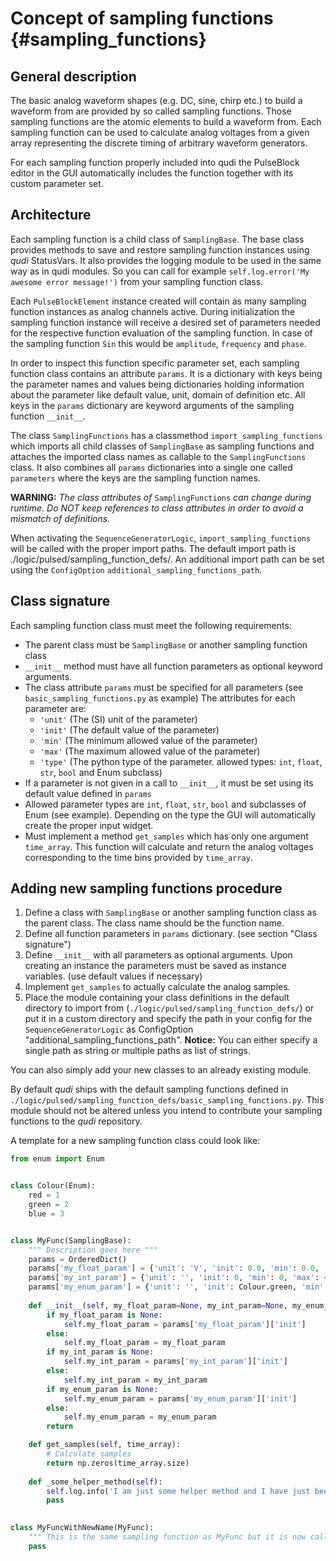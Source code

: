# Concept of sampling functions {#sampling_functions}

## General description
The basic analog waveform shapes (e.g. DC, sine, chirp etc.) to build a waveform from are provided 
by so called sampling functions. Those sampling functions are the atomic elements to build a 
waveform from. Each sampling function can be used to calculate analog voltages from a given array 
representing the discrete timing of arbitrary waveform generators.

For each sampling function properly included into qudi the PulseBlock editor in the GUI 
automatically includes the function together with its custom parameter set.

## Architecture
Each sampling function is a child class of `SamplingBase`. 
The base class provides methods to save and restore sampling function instances using _qudi_ 
StatusVars. It also provides the logging module to be used in the same way as in qudi modules. 
So you can call for example `self.log.error('My awesome error message!')` from your sampling 
function class.

Each `PulseBlockElement` instance created will contain as many sampling function instances as analog
channels active. During initialization the sampling function instance will receive a desired set of 
parameters needed for the respective function evaluation of the sampling function.
In case of the sampling function `Sin` this would be `amplitude`, `frequency` and `phase`.

In order to inspect this function specific parameter set, each sampling function class contains an 
attribute `params`. It is a dictionary with keys being the parameter names and values being 
dictionaries holding information about the parameter like default value, unit, domain of definition 
etc. All keys in the `params` dictionary are keyword arguments of the sampling function `__init__`.

The class `SamplingFunctions` has a classmethod `import_sampling_functions` which imports all child 
classes of `SamplingBase` as sampling functions and attaches the imported class names as callable to
the `SamplingFunctions` class. It also combines all `params` dictionaries into a single one called 
`parameters` where the keys are the sampling function names.

**WARNING:** _The class attributes of_ `SamplingFunctions` _can change during runtime. 
Do NOT keep references to class attributes in order to avoid a mismatch of definitions._

When activating the `SequenceGeneratorLogic`, `import_sampling_functions` will be called with the 
proper import paths. The default import path is ./logic/pulsed/sampling_function_defs/. 
An additional import path can be set using the `ConfigOption` `additional_sampling_functions_path`.

## Class signature
Each sampling function class must meet the following requirements:
* The parent class must be `SamplingBase` or another sampling function class
* `__init__` method must have all function parameters as optional keyword arguments.
* The class attribute `params` must be specified for all parameters 
(see `basic_sampling_functions.py` as example)
The attributes for each parameter are:
    * `'unit'` (The (SI) unit of the parameter)
    * `'init'` (The default value of the parameter)
    * `'min'` (The minimum allowed value of the parameter)
    * `'max'` (The maximum allowed value of the parameter)
    * `'type'` (The python type of the parameter. allowed types: `int`, `float`, `str`, `bool` and Enum subclass)
* If a parameter is not given in a call to `__init__`, it must be set using its default value 
defined in `params`
* Allowed parameter types are `int`, `float`, `str`, `bool` and subclasses of Enum (see example). 
Depending on the type the GUI will automatically create the proper input widget.
* Must implement a method `get_samples` which has only one argument `time_array`. This function will
calculate and return the analog voltages corresponding to the time bins provided by `time_array`.

## Adding new sampling functions procedure
1. Define a class with `SamplingBase` or another sampling function class as the parent class. The class name should be the 
function name.
2. Define all function parameters in `params` dictionary. (see section "Class signature")
3. Define `__init__` with all parameters as optional arguments. Upon creating an instance the 
parameters must be saved as instance variables. (use default values if necessary)
4. Implement `get_samples` to actually calculate the analog samples.
4. Place the module containing your class definitions in the default directory to import from 
(`./logic/pulsed/sampling_function_defs/`) or put it in a custom directory and specify the path
in your config for the `SequenceGeneratorLogic` as ConfigOption 
"additional_sampling_functions_path". **Notice:** You can either specify a single path as string or multiple paths as list of strings.

You can also simply add your new classes to an already existing module.

By default _qudi_ ships with the default sampling functions defined in 
`./logic/pulsed/sampling_function_defs/basic_sampling_functions.py`. This module should not be 
altered unless you intend to contribute your sampling functions to the _qudi_ repository.

A template for a new sampling function class could look like:
```python
from enum import Enum


class Colour(Enum):
    red = 1
    green = 2
    blue = 3


class MyFunc(SamplingBase):
    """ Description goes here """
    params = OrderedDict()
    params['my_float_param'] = {'unit': 'V', 'init': 0.0, 'min': 0.0, 'max': np.inf, 'type': float}
    params['my_int_param'] = {'unit': '', 'init': 0, 'min': 0, 'max': 42, 'type': int}
    params['my_enum_param'] = {'unit': '', 'init': Colour.green, 'min': Colour.red, 'max': Colour.blue, 'type': Colour}
    
    def __init__(self, my_float_param=None, my_int_param=None, my_enum_param=None):
        if my_float_param is None:
            self.my_float_param = params['my_float_param']['init']
        else:
            self.my_float_param = my_float_param
        if my_int_param is None:
            self.my_int_param = params['my_int_param']['init']
        else:
            self.my_int_param = my_int_param
        if my_enum_param is None:
            self.my_enum_param = params['my_enum_param']['init']
        else:
            self.my_enum_param = my_enum_param
        return

    def get_samples(self, time_array):
        # Calculate samples
        return np.zeros(time_array.size)
        
    def _some_helper_method(self):
        self.log.info('I am just some helper method and I have just been called.')
        pass
        

class MyFuncWithNewName(MyFunc):
    """ This is the same sampling function as MyFunc but it is now called MyFuncWithNewName """
    pass
```
